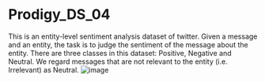 # Prodigy_DS_04
This is an entity-level sentiment analysis dataset of twitter. Given a message and an entity, the task is to judge the sentiment of the message about the entity. There are three classes in this dataset: Positive, Negative and Neutral. We regard messages that are not relevant to the entity (i.e. Irrelevant) as Neutral.
![image](https://github.com/user-attachments/assets/70968450-27e0-4938-ac53-ddfdc28d758c)


